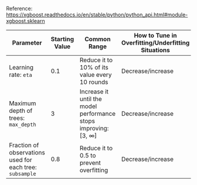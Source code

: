 
Reference: https://xgboost.readthedocs.io/en/stable/python/python_api.html#module-xgboost.sklearn

| Parameter | Starting Value | Common Range | How to Tune in Overfitting/Underfitting Situations
|----------|----------|----------|----------|
|Learning rate: `eta` | 0.1 | Reduce it to 10% of its value every 10 rounds | Decrease/increase | 
|Maximum depth of trees: `max_depth ` | 3 | Increase it until the model performance stops improving: [3, ∞] | Decrease/increase | 
|Fraction of observations used for each tree: `subsample` | 0.8 | Reduce it to 0.5 to prevent overfitting | Decrease/increase | 
